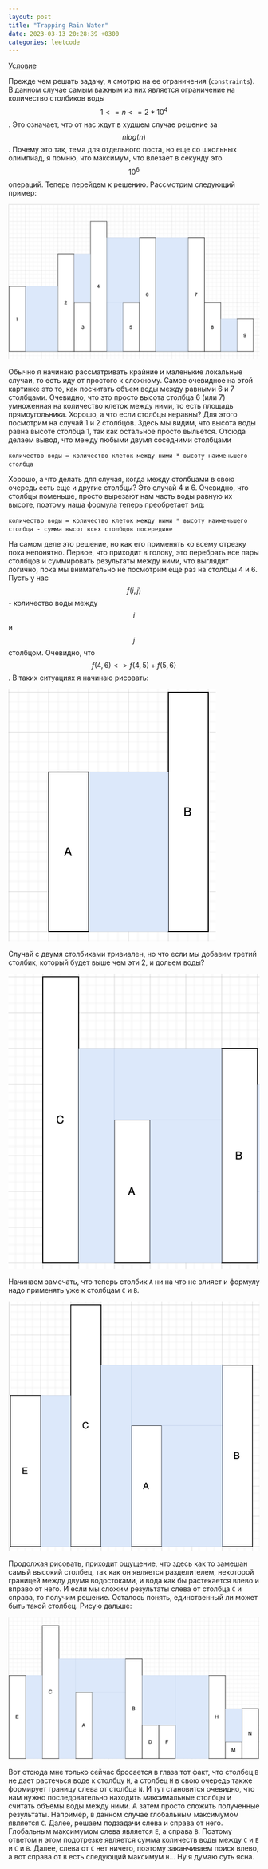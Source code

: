 ```yaml
---
layout: post
title: "Trapping Rain Water"
date: 2023-03-13 20:28:39 +0300
categories: leetcode
---
```


[Условие](https://leetcode.com/problems/trapping-rain-water/)

Прежде чем решать задачу, я смотрю на ее ограничения (`constraints`). В данном случае самым важным из них является ограничение на количество столбиков воды $$1<=n<=2*10^4$$. 
Это означает, что от нас ждут в худшем случае решение за $$nlog(n)$$. Почему это так, тема для отдельного поста, но еще со школьных олимпиад, я помню, что максимум, что влезает в секунду это $$10^6$$ операций.
Теперь перейдем к решению. Рассмотрим следующий пример:

![alt text](../../images/leetcode/trapping_rain_water/image1.png)

Обычно я начинаю рассматривать крайние и маленькие локальные случаи, то есть иду от простого к сложному. Самое очевидное на этой картинке это то, как посчитать объем воды между равными 6 и 7 столбцами. 
Очевидно, что это просто высота столбца 6 (или 7) умноженная на количество клеток между ними, то есть площадь прямоугольника. Хорошо, а что если столбцы неравны? Для этого посмотрим на случай 1 и 2 столбцов. 
Здесь мы видим, что высота воды равна высоте столбца 1, так как остальное просто выльется. Отсюда делаем вывод, что между любыми двумя соседними столбцами 

`количество воды = количество клеток между ними * высоту наименьшего столбца`

Хорошо, а что делать для случая, когда между столбцами в свою очередь есть еще и другие столбцы? Это случай 4 и 6. Очевидно, что столбцы поменьше, просто вырезают нам часть воды равную их высоте, поэтому наша формула теперь преобретает вид:

`количество воды = количество клеток между ними * высоту наименьшего столбца - сумма высот всех столбцов посередине`

На самом деле это решение, но как его применять ко всему отрезку пока непонятно. Первое, что приходит в голову, это перебрать все пары столбцов и суммировать результаты между ними, что выглядит логично, пока мы внимательно не посмотрим еще раз на столбцы 4 и 6. 
Пусть у нас $$f(i, j)$$ - количество воды между $$i$$ и $$j$$ столбцом. Очевидно, что $$f(4, 6) <> f(4, 5) + f(5, 6)$$. В таких ситуациях я начинаю рисовать:

![alt text](../../images/leetcode/trapping_rain_water/image2.png)

Случай с двумя столбиками тривиален, но что если мы добавим третий столбик, который будет выше чем эти 2, и дольем воды?

![alt text](../../images/leetcode/trapping_rain_water/image3.png)

Начинаем замечать, что теперь столбик `A` ни на что не влияет и формулу надо применять уже к столбцам `C` и `B`.

![alt text](../../images/leetcode/trapping_rain_water/image4.png)

Продолжая рисовать, приходит ощущение, что здесь как то замешан самый высокий столбец, так как он является разделителем, некоторой границей между двумя водостоками, и вода как бы растекается влево и вправо от него. 
И если мы сложим результаты слева от столбца `C` и справа, то получим решение. Осталось понять, единственный ли может быть такой столбец. Рисую дальше:

![alt text](../../images/leetcode/trapping_rain_water/image5.png)

Вот отсюда мне только сейчас бросается в глаза тот факт, что столбец `B` не дает растечься воде к столбцу `H`, а столбец `H` в свою очередь также формирует границу слева от столбца `N`. 
И тут становится очевидно, что нам нужно последовательно находить максимальные столбцы и считать объемы воды между ними. А затем просто сложить полученные результаты. 
Например, в данном случае глобальным максимумом является `C`. Далее, решаем подзадачи слева и справа от него. Глобальным максимумом слева является `E`, а справа `B`. 
Поэтому ответом н этом подотрезке является сумма количеств воды между `C` и `E` и `C` и `B`. Далее, слева от `С` нет ничего, поэтому заканчиваем поиск влево, а вот справа от `B` есть следующий максимум `H`... Ну я думаю суть ясна.
